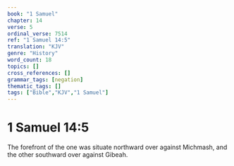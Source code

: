 ```yaml
---
book: "1 Samuel"
chapter: 14
verse: 5
ordinal_verse: 7514
ref: "1 Samuel 14:5"
translation: "KJV"
genre: "History"
word_count: 18
topics: []
cross_references: []
grammar_tags: [negation]
thematic_tags: []
tags: ["Bible","KJV","1 Samuel"]
---
```


# 1 Samuel 14:5

The forefront of the one was situate northward over against Michmash, and the other southward over against Gibeah.

